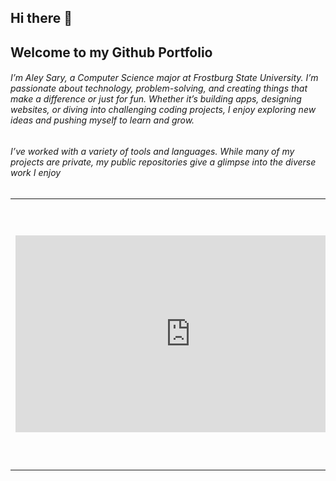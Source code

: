 ## Hi there 👋 
## Welcome to my Github Portfolio 
###### I’m Aley Sary, a Computer Science major at Frostburg State University. I’m passionate about technology, problem-solving, and creating things that make a difference or just for fun. Whether it’s building apps, designing websites, or diving into challenging coding projects, I enjoy exploring new ideas and pushing myself to learn and grow.
###### I’ve worked with a variety of tools and languages. While many of my projects are private, my public repositories give a glimpse into the diverse work I enjoy

<table>
<tr>
<td width="70%">

<iframe width="560" height="315" src="https://www.youtube.com/embed/wKXa8oIBGD8" frameborder="0" allow="accelerometer; autoplay; clipboard-write; encrypted-media; gyroscope; picture-in-picture" allowfullscreen></iframe>

</td>
<td width="30%">

### Current Projects:
- **3D Game:** A challenging 3D survival game where players must navigate a dynamic environment, facing new challenges daily from resource gathering to defending against zombies.

</td>
</tr>
</table>
